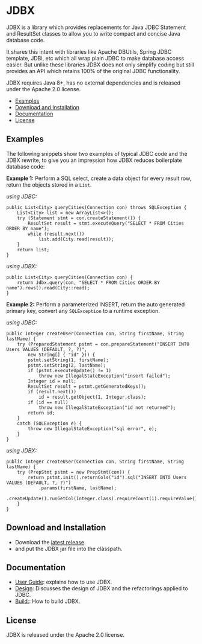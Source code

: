 # JDBX

JDBX is a library which provides replacements for Java JDBC Statement and ResultSet classes
to allow you to write compact and concise Java database code.

It shares this intent with libraries like Apache DBUtils, Spring JDBC template, JDBI, etc which all wrap plain JDBC to make database access easier.
But unlike these libraries JDBX does not only simplify coding but still provides an API which retains 100% of the original JDBC functionality.
    
JDBX requires Java 8+, has no external dependencies and is released under the Apache 2.0 license.

* [Examples](#examples)
* [Download and Installation](#download)
* [Documentation](#docs)
* [License](#license)


## <a name="examples"></a>Examples

The following snippets show two examples of typical JDBC code and the JDBX rewrite, to give you an impression
how JDBX reduces boilerplate database code:

**Example 1:** 
Perform a SQL select, create a data object for every result row, return the objects stored in a `List`.

*using JDBC:*
        
    public List<City> queryCities(Connection con) throws SQLException {
        List<City> list = new ArrayList<>();
        try (Statement stmt = con.createStatement()) {
            ResultSet result = stmt.executeQuery("SELECT * FROM Cities ORDER BY name");
            while (result.next())
                list.add(City.read(result));
        }
        return list;
    }
    	
*using JDBX:*

    public List<City> queryCities(Connection con) {
        return Jdbx.query(con, "SELECT * FROM Cities ORDER BY name").rows().read(City::read);
    }


**Example 2:**
Perform a parameterized INSERT, return the auto generated primary key, convert any `SQLException` to a runtime exception.

*using JDBC:*
    
    public Integer createUser(Connection con, String firstName, String lastName) {
        try (PreparedStatement pstmt = con.prepareStatement("INSERT INTO Users VALUES (DEFAULT, ?, ?)",
            new String[] { "id" })) {
            pstmt.setString(1, firstName);
            pstmt.setString(2, lastName);
            if (pstmt.executeUpdate() != 1)
                throw new IllegalStateException("insert failed");
            Integer id = null;
            ResultSet result = pstmt.getGeneratedKeys();
            if (result.next())
                id = result.getObject(1, Integer.class);
            if (id == null)
                throw new IllegalStateException("id not returned");
            return id;
        }
        catch (SQLException e) {
            throw new IllegalStateException("sql error", e);
        }
    }


*using JDBX:*

    public Integer createUser(Connection con, String firstName, String lastName) {
        try (PrepStmt pstmt = new PrepStmt(con)) {
            return pstmt.init().returnCols("id").sql("INSERT INTO Users VALUES (DEFAULT, ?, ?)")
                .params(firstName, lastName);
                .createUpdate().runGetCol(Integer.class).requireCount(1).requireValue();
        }
    }
	
	
## <a name="download"></a>Download and Installation 

* Download the [latest release](https://github.com/jdlib/JDBX/releases/latest).
* and put the JDBX jar file into the classpath.


## <a name="docs"></a>Documentation

* [User Guide](https://github.com/jdlib/JDBX/blob/master/UserGuide.md): explains how to use JDBX.
* [Design](https://github.com/jdlib/JDBX/blob/master/Design.md): Discusses the design of JDBX and the refactorings applied to JDBC. 
* [Build:](https://github.com/jdlib/JDBX/blob/master/Build.md): How to build JDBX. 


## <a name="license"></a>License

JDBX is released under the Apache 2.0 license.
	    
